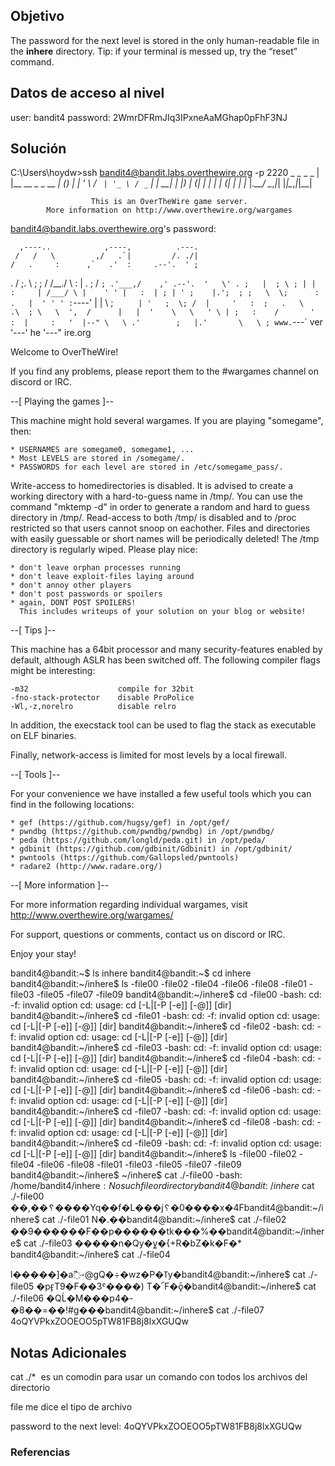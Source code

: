 ## Objetivo 
The password for the next level is stored in the only human-readable file in the **inhere** directory. Tip: if your terminal is messed up, try the “reset” command.
## Datos de acceso al nivel 
user: bandit4
password: 2WmrDFRmJIq3IPxneAaMGhap0pFhF3NJ

## Solución  

C:\Users\hoydw>ssh bandit4@bandit.labs.overthewire.org -p 2220
                         _                     _ _ _
                        | |__   __ _ _ __   __| (_) |_
                        | '_ \ / _` | '_ \ / _` | | __|
                        | |_) | (_| | | | | (_| | | |_
                        |_.__/ \__,_|_| |_|\__,_|_|\__|


                      This is an OverTheWire game server.
            More information on http://www.overthewire.org/wargames

bandit4@bandit.labs.overthewire.org's password:

      ,----..            ,----,          .---.
     /   /   \         ,/   .`|         /. ./|
    /   .     :      ,`   .'  :     .--'.  ' ;
   .   /   ;.  \   ;    ;     /    /__./ \ : |
  .   ;   /  ` ; .'___,/    ,' .--'.  '   \' .
  ;   |  ; \ ; | |    :     | /___/ \ |    ' '
  |   :  | ; | ' ;    |.';  ; ;   \  \;      :
  .   |  ' ' ' : `----'  |  |  \   ;  `      |
  '   ;  \; /  |     '   :  ;   .   \    .\  ;
   \   \  ',  /      |   |  '    \   \   ' \ |
    ;   :    /       '   :  |     :   '  |--"
     \   \ .'        ;   |.'       \   \ ;
  www. `---` ver     '---' he       '---" ire.org


Welcome to OverTheWire!

If you find any problems, please report them to the #wargames channel on
discord or IRC.

--[ Playing the games ]--

  This machine might hold several wargames.
  If you are playing "somegame", then:

    * USERNAMES are somegame0, somegame1, ...
    * Most LEVELS are stored in /somegame/.
    * PASSWORDS for each level are stored in /etc/somegame_pass/.

  Write-access to homedirectories is disabled. It is advised to create a
  working directory with a hard-to-guess name in /tmp/.  You can use the
  command "mktemp -d" in order to generate a random and hard to guess
  directory in /tmp/.  Read-access to both /tmp/ is disabled and to /proc
  restricted so that users cannot snoop on eachother. Files and directories
  with easily guessable or short names will be periodically deleted! The /tmp
  directory is regularly wiped.
  Please play nice:

    * don't leave orphan processes running
    * don't leave exploit-files laying around
    * don't annoy other players
    * don't post passwords or spoilers
    * again, DONT POST SPOILERS!
      This includes writeups of your solution on your blog or website!

--[ Tips ]--

  This machine has a 64bit processor and many security-features enabled
  by default, although ASLR has been switched off.  The following
  compiler flags might be interesting:

    -m32                    compile for 32bit
    -fno-stack-protector    disable ProPolice
    -Wl,-z,norelro          disable relro

  In addition, the execstack tool can be used to flag the stack as
  executable on ELF binaries.

  Finally, network-access is limited for most levels by a local
  firewall.

--[ Tools ]--

 For your convenience we have installed a few useful tools which you can find
 in the following locations:

    * gef (https://github.com/hugsy/gef) in /opt/gef/
    * pwndbg (https://github.com/pwndbg/pwndbg) in /opt/pwndbg/
    * peda (https://github.com/longld/peda.git) in /opt/peda/
    * gdbinit (https://github.com/gdbinit/Gdbinit) in /opt/gdbinit/
    * pwntools (https://github.com/Gallopsled/pwntools)
    * radare2 (http://www.radare.org/)

--[ More information ]--

  For more information regarding individual wargames, visit
  http://www.overthewire.org/wargames/

  For support, questions or comments, contact us on discord or IRC.

  Enjoy your stay!

bandit4@bandit:~$ ls
inhere
bandit4@bandit:~$ cd inhere
bandit4@bandit:~/inhere$ ls
-file00  -file02  -file04  -file06  -file08
-file01  -file03  -file05  -file07  -file09
bandit4@bandit:~/inhere$ cd -file00
-bash: cd: -f: invalid option
cd: usage: cd [-L|[-P [-e]] [-@]] [dir]
bandit4@bandit:~/inhere$ cd -file01
-bash: cd: -f: invalid option
cd: usage: cd [-L|[-P [-e]] [-@]] [dir]
bandit4@bandit:~/inhere$ cd -file02
-bash: cd: -f: invalid option
cd: usage: cd [-L|[-P [-e]] [-@]] [dir]
bandit4@bandit:~/inhere$ cd -file03
-bash: cd: -f: invalid option
cd: usage: cd [-L|[-P [-e]] [-@]] [dir]
bandit4@bandit:~/inhere$ cd -file04
-bash: cd: -f: invalid option
cd: usage: cd [-L|[-P [-e]] [-@]] [dir]
bandit4@bandit:~/inhere$ cd -file05
-bash: cd: -f: invalid option
cd: usage: cd [-L|[-P [-e]] [-@]] [dir]
bandit4@bandit:~/inhere$ cd -file06
-bash: cd: -f: invalid option
cd: usage: cd [-L|[-P [-e]] [-@]] [dir]
bandit4@bandit:~/inhere$ cd -file07
-bash: cd: -f: invalid option
cd: usage: cd [-L|[-P [-e]] [-@]] [dir]
bandit4@bandit:~/inhere$ cd -file08
-bash: cd: -f: invalid option
cd: usage: cd [-L|[-P [-e]] [-@]] [dir]
bandit4@bandit:~/inhere$ cd -file09
-bash: cd: -f: invalid option
cd: usage: cd [-L|[-P [-e]] [-@]] [dir]
bandit4@bandit:~/inhere$ ls
-file00  -file02  -file04  -file06  -file08
-file01  -file03  -file05  -file07  -file09
bandit4@bandit:~/inhere$ ~/inhere$ cat ./-file00
-bash: /home/bandit4/inhere$: No such file or directory
bandit4@bandit:~/inhere$ cat ./-file00
��,��␦����Yq��f�L���j␦�0����x�4Fbandit4@bandit:~/inhere$ cat ./-file01
N�.��bandit4@bandit:~/inhere$ cat ./-file02
��9������F��p������tk���%��bandit4@bandit:~/inhere$ cat ./-file03
�����n�Qy�y͍�{+R�bZ�k�F�*       bandit4@bandit:~/inhere$ cat ./-file04

l�����]�a߯-@gQ�÷�wz�P�ߠy�bandit4@bandit:~/inhere$ cat ./-file05
�pӻT9�F��3ˤ����)
T�՜F�ǭ�bandit4@bandit:~/inhere$ cat ./-file06
�QĹ�M���p4�-�8��=��!#g���bandit4@bandit:~/inhere$ cat ./-file07
4oQYVPkxZOOEOO5pTW81FB8j8lxXGUQw
## Notas Adicionales 
cat ./*  es un comodin para usar un comando con todos los archivos del directorio

file me dice el tipo de archivo


password to the next level: 4oQYVPkxZOOEOO5pTW81FB8j8lxXGUQw
### Referencias